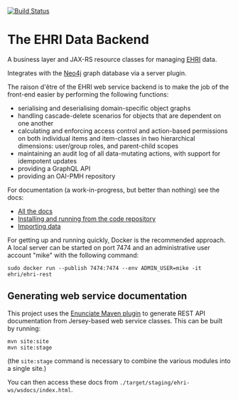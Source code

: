 [![Build Status](https://github.com/EHRI/ehri-rest/actions/workflows/CI.yml/badge.svg)](https://github.com/EHRI/ehri-rest/actions/workflows/CI.yml)

The EHRI Data Backend
=====================

A business layer and JAX-RS resource classes for managing [EHRI](http://www.ehri-project.eu) data.

Integrates with the [Neo4j](http://www.neo4j.org) graph database via a server plugin.

The raison d'être of the EHRI web service backend is to make the job of the front-end easier by 
performing the following functions:

* serialising and deserialising domain-specific object graphs
* handling cascade-delete scenarios for objects that are dependent on one another
* calculating and enforcing access control and action-based permissions on both individual items
  and item-classes in two hierarchical dimensions: user/group roles, and parent-child scopes
* maintaining an audit log of all data-mutating actions, with support for idempotent updates
* providing a GraphQL API
* providing an OAI-PMH repository

For documentation (a work-in-progress, but better than nothing) see the docs:

* [All the docs](https://documentation.ehri-project.eu/en/latest/technical/backend/index.html)
* [Installing and running from the code repository](https://documentation.ehri-project.eu/en/latest/technical/backend/install.html)
* [Importing data](https://documentation.ehri-project.eu/en/latest/technical/backend/initialise.html)

For getting up and running quickly, Docker is the recommended approach. A local server can be started on port 7474 and an administrative user account "mike" with the following command:

    sudo docker run --publish 7474:7474 --env ADMIN_USER=mike -it ehri/ehri-rest

Generating web service documentation
------------------------------------

This project uses the [Enunciate Maven plugin](https://enunciate.webcohesion.com) to generate REST API documentation from Jersey-based
web service classes. This can be built by running:

    mvn site:site
    mvn site:stage

(the `site:stage` command is necessary to combine the various modules into a single site.)

You can then access these docs from `./target/staging/ehri-ws/wsdocs/index.html`.
